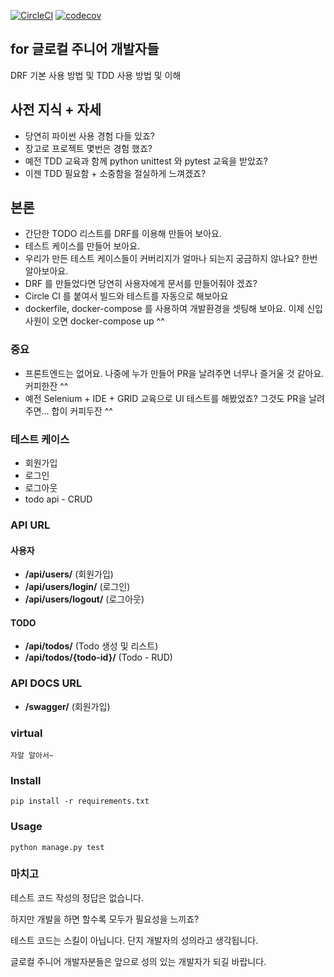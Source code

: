 [![CircleCI](https://circleci.com/gh/limdongkyu/drf_for_tdd.svg?style=svg)](https://circleci.com/gh/limdongkyu/drf_for_tdd)
[![codecov](https://codecov.io/gh/limdongkyu/drf_for_tdd/branch/master/graph/badge.svg)](https://codecov.io/gh/limdongkyu/drf_for_tdd)

## for 글로컬 주니어 개발자들

DRF 기본 사용 방법 및 TDD 사용 방법 및 이해

## 사전 지식 + 자세
* 당연히 파이썬 사용 경험 다들 있죠?
* 장고로 프로젝트 몇번은 경험 했죠?
* 예전 TDD 교육과 함께 python unittest 와 pytest 교육을 받았죠?
* 이젠 TDD 필요함 + 소중함을 절실하게 느껴겠죠?

## 본론
* 간단한 TODO 리스트를 DRF를 이용해 만들어 보아요.
* 테스트 케이스를 만들어 보아요.
* 우리가 만든 테스트 케이스들이 커버리지가 얼마나 되는지 궁금하지 않나요? 한번 알아보아요.
* DRF 를 만들었다면 당연히 사용자에게 문서를 만들어줘야 겠죠?
* Circle CI 를 붙여서 빌드와 테스트를 자동으로 해보아요
* dockerfile, docker-compose 를 사용하여 개발환경을 셋팅해 보아요. 이제 신입사원이 오면 docker-compose up ^^

### 중요 
* 프론트엔드는 없어요. 나중에 누가 만들어 PR을 날려주면 너무나 즐거울 것 같아요. 커피한잔 ^^
* 예전 Selenium + IDE + GRID 교육으로 UI 테스트를 해봤었죠? 그것도 PR을 날려주면... 합이 커피두잔 ^^

### 테스트 케이스
* 회원가입
* 로그인
* 로그아웃
* todo api - CRUD

### API URL

#### 사용자

* **/api/users/** (회원가입)
* **/api/users/login/** (로그인)
* **/api/users/logout/** (로그아웃)


#### TODO

* **/api/todos/** (Todo 생성 및 리스트)
* **/api/todos/{todo-id}/** (Todo - RUD)


### API DOCS URL

* **/swagger/** (회원가입)

### virtual 
    자알 알아서~

### Install

    pip install -r requirements.txt

### Usage

    python manage.py test

### 마치고

테스트 코드 작성의 정답은 없습니다. 

하지만 개발을 하면 할수록 모두가 필요성을 느끼죠?

테스트 코드는 스킬이 아닙니다. 단지 개발자의 성의라고 생각됩니다.

글로컬 주니어 개발자분들은 앞으로 성의 있는 개발자가 되길 바랍니다.
